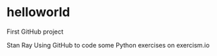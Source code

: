 # helloworld
First GitHub project

Stan Ray
Using GitHub to code some Python exercises on exercism.io
